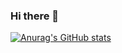 ### Hi there 👋

[![Anurag's GitHub stats](https://github-readme-stats.vercel.app/api?username=machadoprx)](https://github.com/anuraghazra/github-readme-stats)

<!--
**machadoprx/machadoprx** is a ✨ _special_ ✨ repository because its `README.md` (this file) appears on your GitHub profile.

Here are some ideas to get you started:

- 🔭 I’m currently working on ...
- 🌱 I’m currently learning ...
- 👯 I’m looking to collaborate on ...
- 🤔 I’m looking for help with ...
- 💬 Ask me about ...
- 📫 How to reach me: ...
- 😄 Pronouns: ...
- ⚡ Fun fact: ...
-->
